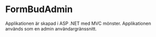# FormBudAdmin
Applikationen är skapad i ASP .NET med MVC mönster. Applikationen används som en admin användargränssnitt.
